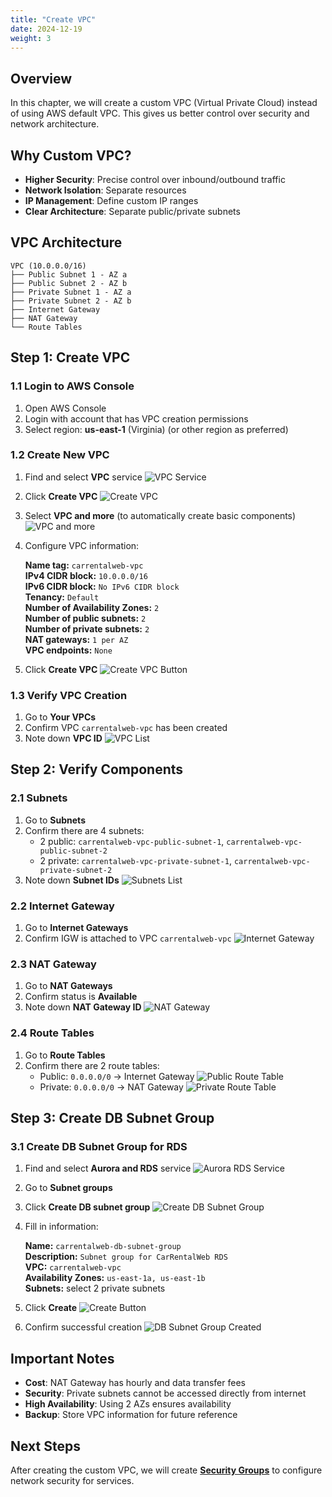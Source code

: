 ```yaml
---
title: "Create VPC"
date: 2024-12-19
weight: 3
---
```


## Overview

In this chapter, we will create a custom VPC (Virtual Private Cloud) instead of using AWS default VPC. This gives us better control over security and network architecture.

## Why Custom VPC?

- **Higher Security**: Precise control over inbound/outbound traffic
- **Network Isolation**: Separate resources
- **IP Management**: Define custom IP ranges
- **Clear Architecture**: Separate public/private subnets

## VPC Architecture

```
VPC (10.0.0.0/16)
├── Public Subnet 1 - AZ a
├── Public Subnet 2 - AZ b
├── Private Subnet 1 - AZ a
├── Private Subnet 2 - AZ b
├── Internet Gateway
├── NAT Gateway
└── Route Tables
```

## Step 1: Create VPC

### 1.1 Login to AWS Console
1. Open AWS Console
2. Login with account that has VPC creation permissions
3. Select region: **us-east-1** (Virginia) (or other region as preferred)

### 1.2 Create New VPC
1. Find and select **VPC** service
![VPC Service](/images/003/01.png)
2. Click **Create VPC**
![Create VPC](/images/003/02.png)
3. Select **VPC and more** (to automatically create basic components)
![VPC and more](/images/003/03.png)
4. Configure VPC information:

    **Name tag:** `carrentalweb-vpc`  
    **IPv4 CIDR block:** `10.0.0.0/16`  
    **IPv6 CIDR block:** `No IPv6 CIDR block`  
    **Tenancy:** `Default`  
    **Number of Availability Zones:** `2`  
    **Number of public subnets:** `2`  
    **Number of private subnets:** `2`  
    **NAT gateways:** `1 per AZ`  
    **VPC endpoints:** `None`

5. Click **Create VPC**
![Create VPC Button](/images/003/04.png)

### 1.3 Verify VPC Creation
1. Go to **Your VPCs**
2. Confirm VPC `carrentalweb-vpc` has been created
3. Note down **VPC ID**
![VPC List](/images/003/05.png)

## Step 2: Verify Components

### 2.1 Subnets
1. Go to **Subnets**
2. Confirm there are 4 subnets:
   - 2 public: `carrentalweb-vpc-public-subnet-1`, `carrentalweb-vpc-public-subnet-2`
   - 2 private: `carrentalweb-vpc-private-subnet-1`, `carrentalweb-vpc-private-subnet-2`
3. Note down **Subnet IDs**
![Subnets List](/images/003/06.png)

### 2.2 Internet Gateway
1. Go to **Internet Gateways**
2. Confirm IGW is attached to VPC `carrentalweb-vpc`
![Internet Gateway](/images/003/07.png)

### 2.3 NAT Gateway
1. Go to **NAT Gateways**
2. Confirm status is **Available**
3. Note down **NAT Gateway ID**
![NAT Gateway](/images/003/08.png)

### 2.4 Route Tables
1. Go to **Route Tables**
2. Confirm there are 2 route tables:
   - Public: `0.0.0.0/0` → Internet Gateway
   ![Public Route Table](/images/003/09.png)
   - Private: `0.0.0.0/0` → NAT Gateway
   ![Private Route Table](/images/003/10.png)

## Step 3: Create DB Subnet Group

### 3.1 Create DB Subnet Group for RDS
1. Find and select **Aurora and RDS** service
![Aurora RDS Service](/images/003/11.png)
2. Go to **Subnet groups**
3. Click **Create DB subnet group**
![Create DB Subnet Group](/images/003/12.png)
4. Fill in information:

    **Name:** `carrentalweb-db-subnet-group`  
    **Description:** `Subnet group for CarRentalWeb RDS`  
    **VPC:** `carrentalweb-vpc`  
    **Availability Zones:** `us-east-1a, us-east-1b`  
    **Subnets:** select 2 private subnets

5. Click **Create**
![Create Button](/images/003/13.png)
6. Confirm successful creation
![DB Subnet Group Created](/images/003/14.png)

## Important Notes

- **Cost**: NAT Gateway has hourly and data transfer fees
- **Security**: Private subnets cannot be accessed directly from internet
- **High Availability**: Using 2 AZs ensures availability
- **Backup**: Store VPC information for future reference

## Next Steps

After creating the custom VPC, we will create **[Security Groups](../4-Tao-Security-Groups/)** to configure network security for services. 

